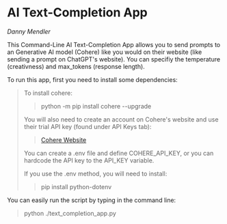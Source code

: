 # AI Text-Completion App

*Danny Mendler*

This Command-Line AI Text-Completion App allows you to send prompts to an Generative AI model (Cohere) like you would on their website (like sending a prompt on ChatGPT's website). You can specifiy the temperature (creativness) and max_tokens (response length).

To run this app, first you need to install some dependencies:
> To install cohere:
>> python -m pip install cohere --upgrade
>
> You will also need to create an account on Cohere's website and use their trial API key (found under API Keys tab):
> > [Cohere Website](https://cohere.com/)
>
> You can create a .env file and define COHERE_API_KEY, or you can hardcode the API key to the API_KEY variable.
>
> If you use the .env method, you will need to install:
>> pip install python-dotenv

You can easily run the script by typing in the command line:
>  python ./text_completion_app.py 
